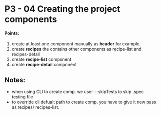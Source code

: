 
# P3 - 04 Creating the project components
#### Points: 
  1. create at least one component manually as **header** for example.
  2. create **recipes** the contains other components as recipe-list and recipes-detail
  3. create **recipe-list**   component 
  4. create **recipe-detail** component
  

## Notes:
 * when using CLI to create comp. we user --skipTests to skip .spec testing file 
 * to override cli defualt path to create comp. you have to give it new pass as recipes/    recipes-list. 
 
